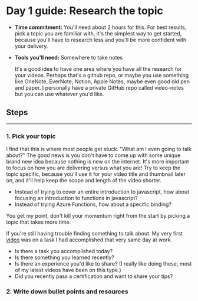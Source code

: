 # Day 1 guide: Research the topic

- **Time commitment:** You'll need about 2 hours for this. For best results, pick a topic you are familiar with, it's the simplest way to get started, because you'll have to research less and you'll be more confident with your delivery.

- **Tools you'll need:** Somewhere to take notes

    It's a good idea to have one area where you have all the research for your videos. Perhaps that's a github repo, or maybe you use something like OneNote, EverNote, Notion, Apple Notes, maybe even good old pen and paper. I personally have a private GitHub repo called video-notes but you can use whatever you'd like.

## Steps

---

### 1. Pick your topic

I find that this is where most people get stuck. "What am I even going to talk about?" The good news is you don't have to come up with some unique brand new idea because nothing is new on the internet. It's more important to focus on how you are delivering versus what you are! Try to keep the topic specific, because you'll use it for your video title and thumbnail later on, and it'll help keep the scope and length of the video shorter.

- Instead of trying to cover an entire introduction to javascript, how about focusing an introduction to functions in javascript?
- Instead of trying Azure Functions, how about a specific binding?

You get my point, don't kill your momentum right from the start by picking a topic that takes more time.

If you're still having trouble finding something to talk about. My very first [video](https://www.youtube.com/watch?v=p0zgKoxpu24) was on a task I had accomplished that very same day at work.

- Is there a task you accomplished today?
- Is there something you learned recently?
- Is there an experience you'd like to share? (I really like doing these, most of my latest videos have been on this type.)
- Did you recently pass a certification and want to share your tips?
  
### 2. Write down bullet points and resources



